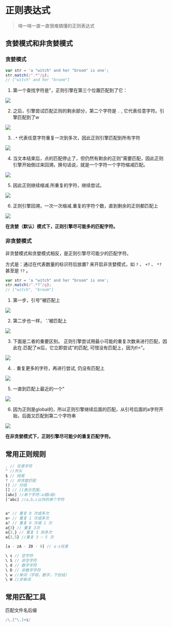 <!--
Created: Thu May 07 2020 17:24:59 GMT+0800 (中国标准时间)
Modified: Thu May 07 2020 20:10:35 GMT+0800 (中国标准时间)
-->
<!-- Tag: js -->

# 正则表达式


> 啃一啃一直一直很难搞懂的正则表达式

## 贪婪模式和非贪婪模式

### 贪婪模式

``` js
var str = 'a "witch" and her "broom" is one';
str.match(/".*"/g);
// ["witch" and her "broom"]
```

1. 第一个查找字符是"，正则引擎在第三个位置匹配到了它：

![](https://upload-images.jianshu.io/upload_images/3664878-5dff2d8b79da374f?imageMogr2/auto-orient/strip|imageView2/2/w/427/format/webp)

2. 之后，引擎尝试匹配正则的剩余部分，第二个字符是 `.` , 它代表任意字符。引擎匹配到了w

![](https://upload-images.jianshu.io/upload_images/3664878-5112db4f6d8f8c84?imageMogr2/auto-orient/strip|imageView2/2/w/427/format/webp)

3. `.*` 代表任意字符重复一次到多次，因此正则引擎匹配到所有字符

![](https://upload-images.jianshu.io/upload_images/3664878-85a2b8615baf935a?imageMogr2/auto-orient/strip|imageView2/2/w/428/format/webp)

4. 当文本结束后，点的匹配停止了，但仍然有剩余的正则"需要匹配，因此正则引擎开始倒过来回溯，换句话说，就是一个字符一个字符缩减匹配。

![](https://upload-images.jianshu.io/upload_images/3664878-fc7cb8cce66f0a97?imageMogr2/auto-orient/strip|imageView2/2/w/428/format/webp)

5. 因此正则继续缩减.所重复的字符，继续尝试。

![](https://upload-images.jianshu.io/upload_images/3664878-c151309c82fa7fb0?imageMogr2/auto-orient/strip|imageView2/2/w/428/format/webp)

6. 正则引擎回溯，一次一次缩减.重复的字符个数，直到剩余的正则都匹配上

![](https://upload-images.jianshu.io/upload_images/3664878-05db9906da12123b?imageMogr2/auto-orient/strip|imageView2/2/w/428/format/webp)

**在贪婪（默认）模式下，正则引擎尽可能多的匹配字符。**

### 非贪婪模式

非贪婪模式和贪婪模式相反，是正则引擎尽可能少的匹配字符。

方式是：通过在代表数量的标识符后放置? 来开启非贪婪模式，如 `?` 、 `+?` 、 `*?` 甚至是 `??` 。

``` js
var str = 'a "witch" and her "broom" is one';
str.match(/".*?"/g);
// ["witch", "broom"]
```

1. 第一步，引号"被匹配上

![](https://upload-images.jianshu.io/upload_images/3664878-12baa4231ee52982?imageMogr2/auto-orient/strip|imageView2/2/w/427/format/webp)

2. 第二步也一样， '.'被匹配上

![](https://upload-images.jianshu.io/upload_images/3664878-7905684536ea4946?imageMogr2/auto-orient/strip|imageView2/2/w/427/format/webp)

3. 下面是二者的重要区别。 正则引擎尝试用最小可能的重复次数来进行匹配，因此在.匹配了w后，它立即尝试"的匹配, 可惜没有匹配上，因为t!="。

![](https://upload-images.jianshu.io/upload_images/3664878-4ee8501d4932ef1e?imageMogr2/auto-orient/strip|imageView2/2/w/427/format/webp)

4. `.` 重复更多的字符，再进行尝试, 仍没有匹配上

![](https://upload-images.jianshu.io/upload_images/3664878-3f177e73471af516?imageMogr2/auto-orient/strip|imageView2/2/w/427/format/webp)

5. 一直到匹配上最近的一个"

![](https://upload-images.jianshu.io/upload_images/3664878-80513597e719ff8f?imageMogr2/auto-orient/strip|imageView2/2/w/427/format/webp)

6. 因为正则是global的，所以正则引擎继续后面的匹配，从引号后面的a字符开始，后面又匹配到第二个字符串

![](https://upload-images.jianshu.io/upload_images/3664878-1588bc2fbc925875?imageMogr2/auto-orient/strip|imageView2/2/w/428/format/webp)

**在非贪婪模式下，正则引擎尽可能少的重复匹配字符。**

## 常用正则规则

``` js
. // 任意字符
^ //开头
$ // 结尾
? // 非贪婪匹配
() // 分组
[] // []表示范围，
[abc] //单个字符:a或b或c
[^abc] //a,b,c以外的单个字符


a* // 重复 0 次或多次
a+ // 重复 1 次或多次
a? // 重复 0 次或 1 次
a{3} // 重复 3次
a{3,} // 重复 3 到多次
a{3,5} //重复 3 ~ 5 次

[a - zA - Z0 - 9] // a-z任意

\ s // 空字符
\ S // 非空字符
\ d // 数字字符
\ D // 非数字字符
\ w //单词（字母，数字，下划线）
\ W //非单词

```

## 常用匹配工具

匹配文件名后缀
```js
/\.[^\.]+$/  
```
